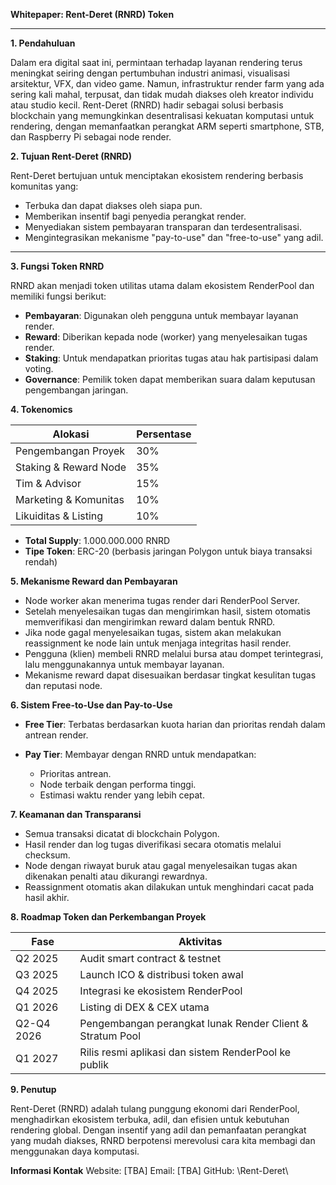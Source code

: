 **Whitepaper: Rent-Deret (RNRD) Token**

---

**1. Pendahuluan**

Dalam era digital saat ini, permintaan terhadap layanan rendering terus meningkat seiring dengan pertumbuhan industri animasi, visualisasi arsitektur, VFX, dan video game. Namun, infrastruktur render farm yang ada sering kali mahal, terpusat, dan tidak mudah diakses oleh kreator individu atau studio kecil. Rent-Deret (RNRD) hadir sebagai solusi berbasis blockchain yang memungkinkan desentralisasi kekuatan komputasi untuk rendering, dengan memanfaatkan perangkat ARM seperti smartphone, STB, dan Raspberry Pi sebagai node render.


**2. Tujuan Rent-Deret (RNRD)**

Rent-Deret bertujuan untuk menciptakan ekosistem rendering berbasis komunitas yang:

* Terbuka dan dapat diakses oleh siapa pun.
* Memberikan insentif bagi penyedia perangkat render.
* Menyediakan sistem pembayaran transparan dan terdesentralisasi.
* Mengintegrasikan mekanisme "pay-to-use" dan "free-to-use" yang adil.

---

**3. Fungsi Token RNRD**

RNRD akan menjadi token utilitas utama dalam ekosistem RenderPool dan memiliki fungsi berikut:

* **Pembayaran**: Digunakan oleh pengguna untuk membayar layanan render.
* **Reward**: Diberikan kepada node (worker) yang menyelesaikan tugas render.
* **Staking**: Untuk mendapatkan prioritas tugas atau hak partisipasi dalam voting.
* **Governance**: Pemilik token dapat memberikan suara dalam keputusan pengembangan jaringan.


**4. Tokenomics**

| Alokasi               | Persentase |
| --------------------- | ---------- |
| Pengembangan Proyek   | 30%        |
| Staking & Reward Node | 35%        |
| Tim & Advisor         | 15%        |
| Marketing & Komunitas | 10%        |
| Likuiditas & Listing  | 10%        |

* **Total Supply**: 1.000.000.000 RNRD
* **Tipe Token**: ERC-20 (berbasis jaringan Polygon untuk biaya transaksi rendah)


**5. Mekanisme Reward dan Pembayaran**

* Node worker akan menerima tugas render dari RenderPool Server.
* Setelah menyelesaikan tugas dan mengirimkan hasil, sistem otomatis memverifikasi dan mengirimkan reward dalam bentuk RNRD.
* Jika node gagal menyelesaikan tugas, sistem akan melakukan reassignment ke node lain untuk menjaga integritas hasil render.
* Pengguna (klien) membeli RNRD melalui bursa atau dompet terintegrasi, lalu menggunakannya untuk membayar layanan.
* Mekanisme reward dapat disesuaikan berdasar tingkat kesulitan tugas dan reputasi node.


**6. Sistem Free-to-Use dan Pay-to-Use**

* **Free Tier**: Terbatas berdasarkan kuota harian dan prioritas rendah dalam antrean render.
* **Pay Tier**: Membayar dengan RNRD untuk mendapatkan:

  * Prioritas antrean.
  * Node terbaik dengan performa tinggi.
  * Estimasi waktu render yang lebih cepat.


**7. Keamanan dan Transparansi**

* Semua transaksi dicatat di blockchain Polygon.
* Hasil render dan log tugas diverifikasi secara otomatis melalui checksum.
* Node dengan riwayat buruk atau gagal menyelesaikan tugas akan dikenakan penalti atau dikurangi rewardnya.
* Reassignment otomatis akan dilakukan untuk menghindari cacat pada hasil akhir.


**8. Roadmap Token dan Perkembangan Proyek**

| Fase       | Aktivitas                                                 |
| ---------- | --------------------------------------------------------- |
| Q2 2025    | Audit smart contract & testnet                            |
| Q3 2025    | Launch ICO & distribusi token awal                        |
| Q4 2025    | Integrasi ke ekosistem RenderPool                         |
| Q1 2026    | Listing di DEX & CEX utama                                |
| Q2-Q4 2026 | Pengembangan perangkat lunak Render Client & Stratum Pool |
| Q1 2027    | Rilis resmi aplikasi dan sistem RenderPool ke publik      |


**9. Penutup**

Rent-Deret (RNRD) adalah tulang punggung ekonomi dari RenderPool, menghadirkan ekosistem terbuka, adil, dan efisien untuk kebutuhan rendering global. Dengan insentif yang adil dan pemanfaatan perangkat yang mudah diakses, RNRD berpotensi merevolusi cara kita membagi dan menggunakan daya komputasi.


**Informasi Kontak**
Website: \[TBA]
Email: \[TBA]
GitHub: \Rent-Deret\
